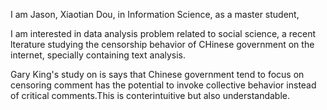 I am Jason, Xiaotian Dou, in Information Science, as a master student,

I am interested in data analysis problem related to social science, a recent lterature studying the censorship behavior of CHinese government on the internet, specially containing text analysis.

Gary King's study on is says that Chinese government tend to focus on censoring comment has the potential to invoke collective behavior instead of critical comments.This is conterintuitive but also understandable.


